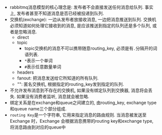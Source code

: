 - rabbitmq消息模型的核心理念是: 发布者不会直接发送任何消息给队列. 事实上, 发布者甚至不知道消息是否已经被投递到队列.
- 交换机(exchange): 一边从发布者放接收消息, 一边把消息推送到队列. 交换机必须知道如何处理它接收到的消息, 是应该推送到指定的队列还是多个队列, 或者是忽略消息.
  - direct
  - topic
    - topic交换机的消息不可以携带随意routing_key, 必须是有`.`分隔开的词语列表.
    - `*`表示一个单词
    - `#`表示任意数量单词
  - headers
  - fanout: 把消息发送给它所知道的所有队列.
  - "": 匿名交换机, 根据指定的routing_key发到指定的队列.
- 不允许发布消息到不存在的交换机, 如果没有绑定队列到交换器, 消息将会丢失. 如果没有消费者监听, 消息就会被忽略.
- 绑定关系是在exchange和queue之间建立的, 由routing_key, exchange type和queue name三个部分组成.
- `routing Key`是一个字符串, 它用来指定消息的路由规则. 当消息被发送至 Exchange 时，Exchange 会根据消息携带的routing key和exchange type, 将消息路由到对应的queue中